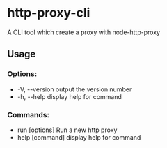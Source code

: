 # http-proxy-cli

A CLI tool which create a proxy with node-http-proxy

## Usage

### Options:
- -V, --version   output the version number
- -h, --help      display help for command

### Commands:
- run [options]   Run a new http proxy
- help [command]  display help for command
